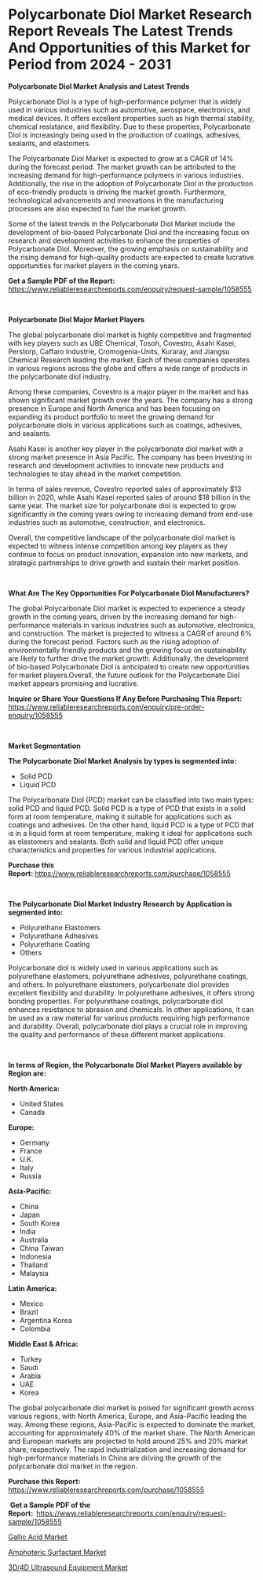 <p><h1>Polycarbonate Diol Market Research Report Reveals The Latest Trends And Opportunities of this Market for Period from 2024 - 2031</h1></p><p><strong>Polycarbonate Diol Market Analysis and Latest Trends</strong></p>
<p><p>Polycarbonate Diol is a type of high-performance polymer that is widely used in various industries such as automotive, aerospace, electronics, and medical devices. It offers excellent properties such as high thermal stability, chemical resistance, and flexibility. Due to these properties, Polycarbonate Diol is increasingly being used in the production of coatings, adhesives, sealants, and elastomers.</p><p>The Polycarbonate Diol Market is expected to grow at a CAGR of 14% during the forecast period. The market growth can be attributed to the increasing demand for high-performance polymers in various industries. Additionally, the rise in the adoption of Polycarbonate Diol in the production of eco-friendly products is driving the market growth. Furthermore, technological advancements and innovations in the manufacturing processes are also expected to fuel the market growth.</p><p>Some of the latest trends in the Polycarbonate Diol Market include the development of bio-based Polycarbonate Diol and the increasing focus on research and development activities to enhance the properties of Polycarbonate Diol. Moreover, the growing emphasis on sustainability and the rising demand for high-quality products are expected to create lucrative opportunities for market players in the coming years.</p></p>
<p><strong>Get a Sample PDF of the Report:&nbsp;</strong> <a href="https://www.reliableresearchreports.com/enquiry/request-sample/1058555">https://www.reliableresearchreports.com/enquiry/request-sample/1058555</a></p>
<p>&nbsp;</p>
<p><strong>Polycarbonate Diol Major Market Players</strong></p>
<p><p>The global polycarbonate diol market is highly competitive and fragmented with key players such as UBE Chemical, Tosoh, Covestro, Asahi Kasei, Perstorp, Caffaro Industrie, Cromogenia-Units, Kuraray, and Jiangsu Chemical Research leading the market. Each of these companies operates in various regions across the globe and offers a wide range of products in the polycarbonate diol industry.</p><p>Among these companies, Covestro is a major player in the market and has shown significant market growth over the years. The company has a strong presence in Europe and North America and has been focusing on expanding its product portfolio to meet the growing demand for polycarbonate diols in various applications such as coatings, adhesives, and sealants.</p><p>Asahi Kasei is another key player in the polycarbonate diol market with a strong market presence in Asia Pacific. The company has been investing in research and development activities to innovate new products and technologies to stay ahead in the market competition.</p><p>In terms of sales revenue, Covestro reported sales of approximately $13 billion in 2020, while Asahi Kasei reported sales of around $18 billion in the same year. The market size for polycarbonate diol is expected to grow significantly in the coming years owing to increasing demand from end-use industries such as automotive, construction, and electronics.</p><p>Overall, the competitive landscape of the polycarbonate diol market is expected to witness intense competition among key players as they continue to focus on product innovation, expansion into new markets, and strategic partnerships to drive growth and sustain their market position.</p></p>
<p>&nbsp;</p>
<p><strong>What Are The Key Opportunities For Polycarbonate Diol Manufacturers?</strong></p>
<p><p>The global Polycarbonate Diol market is expected to experience a steady growth in the coming years, driven by the increasing demand for high-performance materials in various industries such as automotive, electronics, and construction. The market is projected to witness a CAGR of around 6% during the forecast period. Factors such as the rising adoption of environmentally friendly products and the growing focus on sustainability are likely to further drive the market growth. Additionally, the development of bio-based Polycarbonate Diol is anticipated to create new opportunities for market players.Overall, the future outlook for the Polycarbonate Diol market appears promising and lucrative.</p></p>
<p><strong>Inquire or Share Your Questions If Any Before Purchasing This Report:</strong> <a href="https://www.reliableresearchreports.com/enquiry/pre-order-enquiry/1058555">https://www.reliableresearchreports.com/enquiry/pre-order-enquiry/1058555</a></p>
<p>&nbsp;</p>
<p><strong>Market Segmentation</strong></p>
<p><strong>The Polycarbonate Diol Market Analysis by types is segmented into:</strong></p>
<p><ul><li>Solid PCD</li><li>Liquid PCD</li></ul></p>
<p><p>The Polycarbonate Diol (PCD) market can be classified into two main types: solid PCD and liquid PCD. Solid PCD is a type of PCD that exists in a solid form at room temperature, making it suitable for applications such as coatings and adhesives. On the other hand, liquid PCD is a type of PCD that is in a liquid form at room temperature, making it ideal for applications such as elastomers and sealants. Both solid and liquid PCD offer unique characteristics and properties for various industrial applications.</p></p>
<p><strong>Purchase this Report:&nbsp;</strong><a href="https://www.reliableresearchreports.com/purchase/1058555">https://www.reliableresearchreports.com/purchase/1058555</a></p>
<p>&nbsp;</p>
<p><strong>The Polycarbonate Diol Market Industry Research by Application is segmented into:</strong></p>
<p><ul><li>Polyurethane Elastomers</li><li>Polyurethane Adhesives</li><li>Polyurethane Coating</li><li>Others</li></ul></p>
<p><p>Polycarbonate diol is widely used in various applications such as polyurethane elastomers, polyurethane adhesives, polyurethane coatings, and others. In polyurethane elastomers, polycarbonate diol provides excellent flexibility and durability. In polyurethane adhesives, it offers strong bonding properties. For polyurethane coatings, polycarbonate diol enhances resistance to abrasion and chemicals. In other applications, it can be used as a raw material for various products requiring high performance and durability. Overall, polycarbonate diol plays a crucial role in improving the quality and performance of these different market applications.</p></p>
<p>&nbsp;</p>
<p><strong>In terms of Region, the Polycarbonate Diol Market Players available by Region are:</strong></p>
<p>
    <p> <strong> North America: </strong>
        <ul>
            <li>United States</li>
            <li>Canada</li>
        </ul>
        </p> 
    <p> <strong> Europe: </strong>
        <ul>
            <li>Germany</li>
            <li>France</li>
            <li>U.K.</li>
            <li>Italy</li>
            <li>Russia</li>
        </ul>
        </p> 
    <p> <strong> Asia-Pacific: </strong>
        <ul>
            <li>China</li>
            <li>Japan</li>
            <li>South Korea</li>
            <li>India</li>
            <li>Australia</li>
            <li>China Taiwan</li>
            <li>Indonesia</li>
            <li>Thailand</li>
            <li>Malaysia</li>
        </ul>
        </p> 
    <p> <strong> Latin America: </strong>
        <ul>
            <li>Mexico</li>
            <li>Brazil</li>
            <li>Argentina Korea</li>
            <li>Colombia</li>
        </ul>
        </p> 
    <p> <strong> Middle East & Africa: </strong>
        <ul>
            <li>Turkey</li>
            <li>Saudi</li>
            <li>Arabia</li>
            <li>UAE</li>
            <li>Korea</li>
        </ul>
    </p>
    </p>
<p><p>The global polycarbonate diol market is poised for significant growth across various regions, with North America, Europe, and Asia-Pacific leading the way. Among these regions, Asia-Pacific is expected to dominate the market, accounting for approximately 40% of the market share. The North American and European markets are projected to hold around 25% and 20% market share, respectively. The rapid industrialization and increasing demand for high-performance materials in China are driving the growth of the polycarbonate diol market in the region.</p></p>
<p><strong>Purchase this Report: </strong><a href="https://www.reliableresearchreports.com/purchase/1058555">https://www.reliableresearchreports.com/purchase/1058555</a></p>
<p>&nbsp;<strong>Get a Sample PDF of the Report:&nbsp;&nbsp;</strong><a href="https://www.reliableresearchreports.com/enquiry/request-sample/1058555">https://www.reliableresearchreports.com/enquiry/request-sample/1058555</a></p>
<p><strong></strong></p>
<p><p><a href="https://github.com/pjcfca/Market-Research-Report-List-1/blob/main/gallic-acid-market.md">Gallic Acid Market</a></p><p><a href="https://github.com/wusalecollins540tpqoz/Market-Research-Report-List-1/blob/main/amphoteric-surfactant-market.md">Amphoteric Surfactant Market</a></p><p><a href="https://issuu.com/reportprime-2/docs/3d4d-ultrasound-equipment-market-size-2030.pptx">3D/4D Ultrasound Equipment Market</a></p></p>